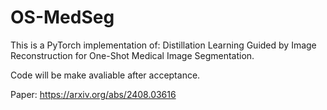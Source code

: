 # OS-MedSeg
This is a PyTorch implementation of: Distillation Learning Guided by Image Reconstruction for One-Shot Medical Image Segmentation.

Code will be make avaliable after acceptance.

Paper: https://arxiv.org/abs/2408.03616
